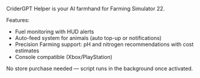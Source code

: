 CriderGPT Helper is your AI farmhand for Farming Simulator 22.  

Features:  
- Fuel monitoring with HUD alerts  
- Auto-feed system for animals (auto top-up or notifications)  
- Precision Farming support: pH and nitrogen recommendations with cost estimates  
- Console compatible (Xbox/PlayStation)  

No store purchase needed — script runs in the background once activated.  

